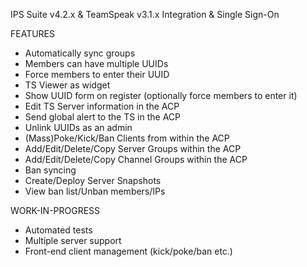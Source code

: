 IPS Suite v4.2.x & TeamSpeak v3.1.x
Integration & Single Sign-On

FEATURES
* Automatically sync groups
* Members can have multiple UUIDs
* Force members to enter their UUID
* TS Viewer as widget
* Show UUID form on register (optionally force members to enter it)
* Edit TS Server information in the ACP
* Send global alert to the TS in the ACP
* Unlink UUIDs as an admin
* (Mass)Poke/Kick/Ban Clients from within the ACP
* Add/Edit/Delete/Copy Server Groups within the ACP
* Add/Edit/Delete/Copy Channel Groups within the ACP
* Ban syncing
* Create/Deploy Server Snapshots
* View ban list/Unban members/IPs

WORK-IN-PROGRESS
* Automated tests
* Multiple server support
* Front-end client management (kick/poke/ban etc.)
